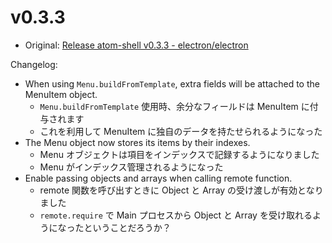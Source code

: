 # v0.3.3

* Original: [Release atom-shell v0.3.3 - electron/electron](https://github.com/electron/electron/releases/tag/v0.3.3)

Changelog:

* When using `Menu.buildFromTemplate`, extra fields will be attached to the MenuItem object.
  * `Menu.buildFromTemplate` 使用時、余分なフィールドは MenuItem に付与されます
  * これを利用して MenuItem に独自のデータを持たせられるようになった
* The Menu object now stores its items by their indexes.
  * Menu オブジェクトは項目をインデックスで記録するようになりました
  * Menu がインデックス管理されるようになった
* Enable passing objects and arrays when calling remote function.
  * remote 関数を呼び出すときに Object と Array の受け渡しが有効となりました
  * `remote.require` で Main プロセスから Object と Array を受け取れるようになったということだろうか？
